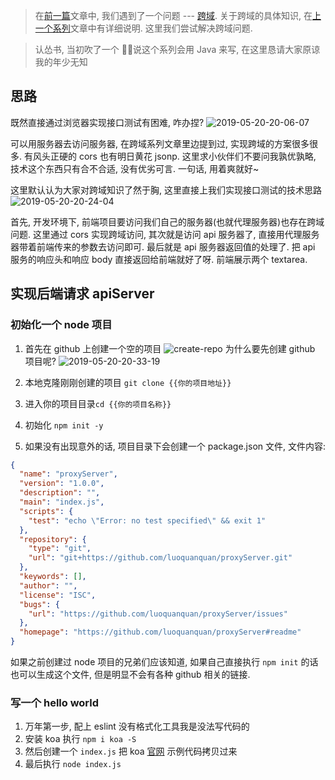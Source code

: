 > 在[前一篇]()文章中, 我们遇到了一个问题 --- [跨域](). 关于跨域的具体知识, 在[上一个系列]()文章中有详细说明. 这里我们尝试解决跨域问题.

> 认怂书, 当初吹了一个 🐂🍺说这个系列会用 Java 来写, 在这里恳请大家原谅我的年少无知

## 思路

既然直接通过浏览器实现接口测试有困难, 咋办捏?
![2019-05-20-20-06-07](http://img.blog.niubishanshan.top/2019-05-20-20-06-07.png)

可以用服务器去访问服务器, 在跨域系列文章里边提到过, 实现跨域的方案很多很多. 有风头正硬的 cors 也有明日黄花 jsonp. 这里求小伙伴们不要问我孰优孰略, 技术这个东西只有合不合适, 没有优劣可言. 一句话, 用着爽就好~

这里默认认为大家对跨域知识了然于胸, 这里直接上我们实现接口测试的技术思路
![2019-05-20-20-24-04](http://img.blog.niubishanshan.top/2019-05-20-20-24-04.png)

首先, 开发环境下, 前端项目要访问我们自己的服务器(也就代理服务器)也存在跨域问题. 这里通过 cors 实现跨域访问, 其次就是访问 api 服务器了, 直接用代理服务器带着前端传来的参数去访问即可. 最后就是 api 服务器返回值的处理了. 把 api 服务的响应头和响应 body 直接返回给前端就好了呀. 前端展示两个 textarea.

## 实现后端请求 apiServer

### 初始化一个 node 项目

1. 首先在 github 上创建一个空的项目
![create-repo](http://img.blog.niubishanshan.top/create-repo.gif)
为什么要先创建 github 项目呢?
![2019-05-20-20-33-19](http://img.blog.niubishanshan.top/2019-05-20-20-33-19.png)

1. 本地克隆刚刚创建的项目 `git clone {{你的项目地址}}`
1. 进入你的项目目录`cd {{你的项目名称}}`
1. 初始化 `npm init -y`
1. 如果没有出现意外的话, 项目目录下会创建一个 package.json 文件, 文件内容:
```json
{
  "name": "proxyServer",
  "version": "1.0.0",
  "description": "",
  "main": "index.js",
  "scripts": {
    "test": "echo \"Error: no test specified\" && exit 1"
  },
  "repository": {
    "type": "git",
    "url": "git+https://github.com/luoquanquan/proxyServer.git"
  },
  "keywords": [],
  "author": "",
  "license": "ISC",
  "bugs": {
    "url": "https://github.com/luoquanquan/proxyServer/issues"
  },
  "homepage": "https://github.com/luoquanquan/proxyServer#readme"
}
```
如果之前创建过 node 项目的兄弟们应该知道, 如果自己直接执行 `npm init` 的话也可以生成这个文件, 但是明显不会有各种 github 相关的链接.

### 写一个 hello world

1. 万年第一步, 配上 eslint 没有格式化工具我是没法写代码的
1. 安装 koa 执行 `npm i koa -S`
1. 然后创建一个 `index.js` 把 koa [官网](https://www.npmjs.com/package/koa) 示例代码拷贝过来
1. 最后执行 `node index.js`